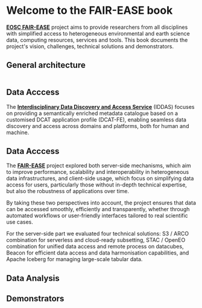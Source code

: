 # Welcome to the FAIR-EASE book

[**EOSC FAIR-EASE**](https://fairease.eu/) project aims to provide researchers from all disciplines with simplified 
access to heterogeneous environmental and earth science data, computing resources, services and tools. This book 
documents the project's vision, challenges, technical solutions and demonstrators.

## General architecture
```{figure} fair-ease-general-architecture.png
```


## Data Acccess

The [**Interdisciplinary Data Discovery and Access Service**](02-data-discovery/01-introduction.md) (IDDAS)
focuses on providing a semantically enriched metadata catalogue based on
a customised DCAT application profile (DCAT-FE), enabling seamless data
discovery and access across domains and platforms, both for human and machine.

## Data Acccess

The [**FAIR-EASE**](https://fairease.eu/) project explored both server-side mechanisms, which aim to
improve performance, scalability and interoperability in heterogeneous
data infrastructures, and client-side usage, which focus on simplifying
data access for users, particularly those without in-depth technical
expertise, but also the robustness of applications over time.

By taking these two perspectives into account, the project ensures that
data can be accessed smoothly, efficiently and transparently, whether
through automated workflows or user-friendly interfaces tailored to real
scientific use cases.

For the server-side part we evaluated four technical solutions: S3 /
ARCO combination for serverless and cloud-ready subsetting, STAC /
OpenEO combination for unified data access and remote process on
datacubes, Beacon for efficient data access and data harmonisation
capabilities, and Apache Iceberg for managing large-scale tabular data.

## Data Analysis

## Demonstrators